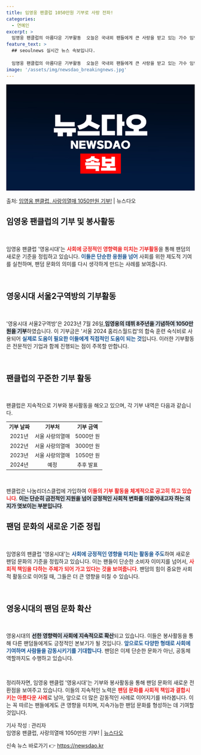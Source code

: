 ```yaml
---
title: 임영웅 팬클럽 1050만원 기부로 사랑 전파!
categories:
  - 연예인
excerpt: >
  임영웅 팬클럽의 아름다운 기부활동  오늘은 국내외 팬들에게 큰 사랑을 받고 있는 가수 임영웅의 팬클럽 '영웅…
feature_text: >
  ## seoulnews 실시간 뉴스 속보입니다.

  임영웅 팬클럽의 아름다운 기부활동  오늘은 국내외 팬들에게 큰 사랑을 받고 있는 가수 임영웅의 팬클럽 '영웅…
image: '/assets/img/newsdao_breakingnews.jpg'
---
```


![뉴스다오 속보](/assets/img/newsdao_breakingnews.jpg)

<p>출처: <a href="https://newsdao.kr/5078" rel="dofollow">임영웅 팬클럽, 사랑의열매 1050만원 기부!</a> | 뉴스다오</p>

<h2 data-ke-size="size26">임영웅 팬클럽의 기부 및 봉사활동</h2>

<p data-ke-size="size16">&nbsp;</p>

임영웅 팬클럽 '영웅시대'는 <b><span style="color: #ee2323;">사회에 긍정적인 영향력을 미치는 기부활동</span></b>을 통해 팬덤의 새로운 기준을 정립하고 있습니다. <b><span style="color: #1a5490;">이들은 단순한 응원을 넘어</span></b> 사회를 위한 제도적 기여를 실천하며, 팬덤 문화의 의미를 다시 생각하게 만드는 사례를 보여줍니다. 

<p data-ke-size="size16">&nbsp;</p>

<h2 data-ke-size="size26">영웅시대 서울2구역방의 기부활동</h2>

<p data-ke-size="size16">&nbsp;</p>

'영웅시대 서울2구역방'은 2023년 7월 26일,<b><span style="background-color: #21538527;">임영웅의 데뷔 8주년을 기념하여 1050만 원을 기부</span></b>하였습니다. 이 기부금은 '서울 2024 홈리스월드컵'의 합숙 훈련 숙식비로 사용되어 <b><span style="color: #1a5490;">실제로 도움이 필요한 이들에게 직접적인 도움이 되는 것</span></b>입니다. 이러한 기부활동은 전문적인 기업과 함께 진행되는 점이 주목할 만합니다. 

<p data-ke-size="size16">&nbsp;</p>

<h2 data-ke-size="size26">팬클럽의 꾸준한 기부 활동</h2>

<p data-ke-size="size16">&nbsp;</p>

팬클럽은 지속적으로 기부와 봉사활동을 해오고 있으며, 각 기부 내역은 다음과 같습니다.

<table style="width: 100%; border-collapse: collapse;">
    <tbody>
        <tr>
            <td style="text-align: center; height: 17px;"><b>기부 날짜</b></td>
            <td style="text-align: center; height: 17px;"><b>기부처</b></td>
            <td style="text-align: center; height: 17px;"><b>기부 금액</b></td>
        </tr>
        <tr>
            <td style="text-align: center; height: 17px;">2021년</td>
            <td style="text-align: center; height: 17px;">서울 사랑의열매</td>
            <td style="text-align: center; height: 17px;">5000만 원</td>
        </tr>
        <tr>
            <td style="text-align: center; height: 17px;">2022년</td>
            <td style="text-align: center; height: 17px;">서울 사랑의열매</td>
            <td style="text-align: center; height: 17px;">3000만 원</td>
        </tr>
        <tr>
            <td style="text-align: center; height: 17px;">2023년</td>
            <td style="text-align: center; height: 17px;">서울 사랑의열매</td>
            <td style="text-align: center; height: 17px;">1050만 원</td>
        </tr>
        <tr>
            <td style="text-align: center; height: 17px;">2024년</td>
            <td style="text-align: center; height: 17px;">예정</td>
            <td style="text-align: center; height: 17px;">추후 발표</td>
        </tr>
    </tbody>
</table>

<p data-ke-size="size16">&nbsp;</p>

팬클럽은 나눔리더스클럽에 가입하여 <b><span style="color: #ee2323;">이들의 기부 활동을 체계적으로 공고히 하고 있습니다</span></b>. <b><span style="background-color: #21538527;">이는 단순히 금전적인 지원을 넘어 긍정적인 사회적 변화를 이끌어내고자 하는 의지가 엿보이는 부분입니다</span></b>. 

<h2 data-ke-size="size26">팬덤 문화의 새로운 기준 정립</h2>

<p data-ke-size="size16">&nbsp;</p>

임영웅의 팬클럽 '영웅시대'는 <b><span style="color: #1a5490;">사회에 긍정적인 영향을 미치는 활동을 주도</span></b>하여 새로운 팬덤 문화의 기준을 정립하고 있습니다. 이는 팬들이 단순한 소비자 이미지를 넘어서, <b><span style="color: #ee2323;">사회적 책임을 다하는 주체가 되어 가고 있다는 것을 보여줍니다</span></b>. 팬덤의 힘이 중요한 사회적 활동으로 이어질 때, 그들은 더 큰 영향을 미칠 수 있습니다.

<p data-ke-size="size16">&nbsp;</p>

<h2 data-ke-size="size26">영웅시대의 팬덤 문화 확산</h2>

<p data-ke-size="size16">&nbsp;</p>

영웅시대의 <b><span style="background-color: #21538527;">선한 영향력이 사회에 지속적으로 확산</span></b>되고 있습니다. 이들은 봉사활동을 통해 다른 팬덤들에게도 긍정적인 본보기가 될 것입니다. <b><span style="color: #1a5490;">앞으로도 다양한 형태로 사회에 기여하며 사람들을 감동시키기를 기대합니다</span></b>. 팬덤은 이제 단순한 문화가 아닌, 공동체 역할까지도 수행하고 있습니다. 

<p data-ke-size="size16">&nbsp;</p>

정리하자면, 임영웅 팬클럽 '영웅시대'는 기부와 봉사활동을 통해 팬덤 문화의 새로운 전환점을 보여주고 있습니다. 이들의 지속적인 노력은 <b><span style="color: #ee2323;">팬덤 문화를 사회적 책임과 결합시키는 아름다운 사례</span></b>로 남아, 앞으로 더 많은 감동적인 사례로 이어지기를 바라봅니다. 이는 꼭 따르는 팬들에게도 큰 영향을 미치며, 지속가능한 팬덤 문화를 형성하는 데 기여할 것입니다.

기사 작성 : 관리자  
임영웅 팬클럽, 사랑의열매 1050만원 기부! | <a href="https://newsdao.kr/5078">뉴스다오</a> 

신속 뉴스 바로가기 👉 <a href="https://newsdao.kr" rel="dofollow">https://newsdao.kr</a>


